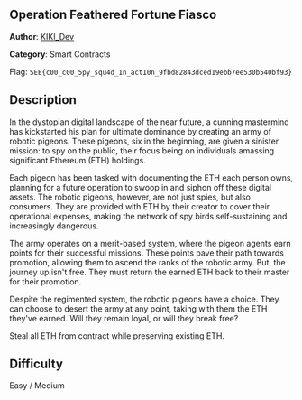 ## Operation Feathered Fortune Fiasco

**Author**: [KIKI_Dev](https://twitter.com/Kiki_developer)

**Category**: Smart Contracts

Flag: `SEE{c00_c00_5py_squ4d_1n_act10n_9fbd82843dced19ebb7ee530b540bf93}`

## Description

In the dystopian digital landscape of the near future, a cunning mastermind has kickstarted his plan for ultimate dominance by creating an army of robotic pigeons. These pigeons, six in the beginning, are given a sinister mission: to spy on the public, their focus being on individuals amassing significant Ethereum (ETH) holdings.

Each pigeon has been tasked with documenting the ETH each person owns, planning for a future operation to swoop in and siphon off these digital assets. The robotic pigeons, however, are not just spies, but also consumers. They are provided with ETH by their creator to cover their operational expenses, making the network of spy birds self-sustaining and increasingly dangerous.

The army operates on a merit-based system, where the pigeon agents earn points for their successful missions. These points pave their path towards promotion, allowing them to ascend the ranks of the robotic army. But, the journey up isn't free. They must return the earned ETH back to their master for their promotion.

Despite the regimented system, the robotic pigeons have a choice. They can choose to desert the army at any point, taking with them the ETH they've earned. Will they remain loyal, or will they break free?

Steal all ETH from contract while preserving existing ETH.

## Difficulty

Easy / Medium